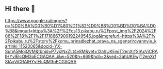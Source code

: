 ## Hi there 👋
https://www.google.ru/imgres?q=%D0%BA%D0%B0%D1%80%D1%82%D0%B8%D0%BD%D0%BA%D0%B8&imgurl=https%3A%2F%2Fcs13.pikabu.ru%2Fpost_img%2F2024%2F06%2F18%2F1%2F1718667900192249546.jpg&imgrefurl=https%3A%2F%2Fpikabu.ru%2Fstory%2Fkomu_prinadlezhat_prava_na_sgenerirovannyie_kartinki_11520065&docid=YX-SuhA5MqjQVM&tbnid=P7vjzNxZLt4v8M&vet=12ahUKEwjT2enXrfSIAxViCRAIHYvIElcQM3oECGAQAA..i&w=520&h=669&hcb=2&ved=2ahUKEwjT2enXrfSIAxViCRAIHYvIElcQM3oECGAQAA
<!--
**NikitaSmirnovEa/NikitaSmirnovEa** is a ✨ _special_ ✨ repository because its `README.md` (this file) appears on your GitHub profile.

Here are some ideas to get you started:

- 🔭 I’m currently working on ...
- 🌱 I’m currently learning ...
- 👯 I’m looking to collaborate on ...
- 🤔 I’m looking for help with ...
- 💬 Ask me about ...
- 📫 How to reach me: ...
- 😄 Pronouns: ...
- ⚡ Fun fact: ...
-->
